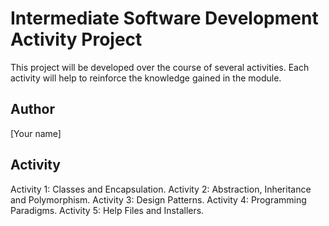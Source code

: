 # Intermediate Software Development Activity Project
This project will be developed over the course of several activities.  Each 
activity will help to reinforce the knowledge gained in the module.

## Author
[Your name]

## Activity
Activity 1: Classes and Encapsulation.
Activity 2: Abstraction, Inheritance and Polymorphism.
Activity 3: Design Patterns.
Activity 4: Programming Paradigms.
Activity 5: Help Files and Installers.

